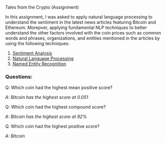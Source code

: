 Tales from the Crypto (Assignment)

In this assignment, I was asked to apply natural language processing to understand the sentiment in the latest news articles featuring Bitcoin and Ethereum. Morepver, applying fundamental NLP techniques to better understand the other factors involved with the coin prices such as common words and phrases, organizations,  and entities mentioned in the articles by using the following techniques:

1. [Sentiment Analysis](#Sentiment-Analysis)
2. [Natural Language Processing](#Natural-Language-Processing)
3. [Named Entity Recognition](#Named-Entity-Recognition)






### Questions:

Q: Which coin had the highest mean positive score?

*A: Bitcoin has the highest score at 0.051*

Q: Which coin had the highest compound score?

*A: Bitcoin has the highest score at 92%*

Q. Which coin had the highest positive score?

*A: Bitcoin*

